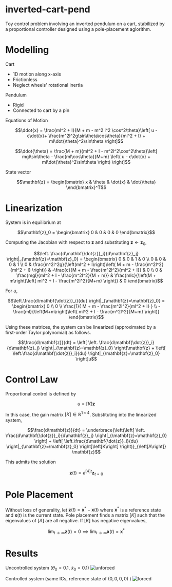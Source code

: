 # inverted-cart-pend
Toy control problem involving an inverted pendulum on a cart, stabilized by a proportional controller designed using a pole-placement aglorithm.

# Modelling
Cart
- 1D motion along x-axis
- Frictionless
- Neglect wheels' rotational inertia

Pendulum
- Rigid
- Connected to cart by a pin

Equations of Motion
```math
\ddot{x} = \frac{ml^2 + I}{M + m - m^2 l^2 \cos^2\theta}\left[ u - c\dot{x}+ \frac{m^2l^2g\sin\theta\cos\theta}{ml^2 + I} + ml\dot{\theta}^2\sin\theta \right]
```

```math
\ddot{\theta} = \frac{M + m}{ml^2 + I - m^2l^2\cos^2\theta}\left[ mgl\sin\theta - \frac{ml\cos\theta}{M+m} \left( u - c\dot{x} + ml\dot{\theta}^2\sin\theta \right) \right]
```

State vector
```math
\mathbf{z} = \begin{bmatrix} x & \theta & \dot{x} & \dot{\theta} \end{bmatrix}^T
```

# Linearization
System is in equilibrium at 
```math
\mathbf{z}_0 = \begin{bmatrix} 0 & 0 & 0 & 0 \end{bmatrix}
```
Computing the Jacobian with respect to $\mathbf{z}$ and substituting $\mathbf{z}\leftarrow\mathbf{z}_0$,
```math
\left. \frac{d\mathbf{\dot{z}}_i}{d\mathbf{z}_j} \right|_{\mathbf{z}=\mathbf{z}_0}
=
\begin{bmatrix}
0 & 0 & 1 & 0 \\
0 & 0 & 0 & 1 \\
0 & \frac{m^2l^2g}{\left(ml^2 + I\right)\left( M + m - \frac{m^2l^2}{ml^2 + I} \right)} & -\frac{c}{M + m - \frac{m^2l^2}{ml^2 + I}} & 0 \\
0 & \frac{mgl}{ml^2 + I - \frac{m^2l^2}{M + m}} & \frac{mlc}{\left(M + m\right)\left( ml^2 + I - \frac{m^2l^2}{M+m} \right)} & 0
\end{bmatrix}
```
For $u$,
```math
\left.\frac{d\mathbf{\dot{z}}_i}{du} \right|_{\mathbf{z}=\mathbf{z}_0}
=
\begin{bmatrix}
  0 \\ 0 \\ \frac{1}{ M + m - \frac{m^2l^2}{ml^2 + I} } \\ -\frac{ml}{\left(M+m\right)\left( ml^2 + I - \frac{m^2l^2}{M+m} \right)}
\end{bmatrix}
```
Using these matrices, the system can be linearized (approximated by a first-order Taylor polynomial) as follows.
```math
\frac{d\mathbf{z}}{dt} = \left[ \left. \frac{d\mathbf{\dot{z}}_i}{d\mathbf{z}_j} \right|_{\mathbf{z}=\mathbf{z}_0} \right]\mathbf{z} + \left[ \left.\frac{d\mathbf{\dot{z}}_i}{du} \right|_{\mathbf{z}=\mathbf{z}_0} \right]u
```

# Control Law
Proportional control is defined by
```math
  u = \left[K\right]\mathbf{z}
```
In this case, the gain matrix $\left[K\right]\in\mathbb{R}^{1\times4}$. Substituting into the linearized system,
```math
\frac{d\mathbf{z}}{dt} = \underbrace{\left(\left[ \left. \frac{d\mathbf{\dot{z}}_i}{d\mathbf{z}_j} \right|_{\mathbf{z}=\mathbf{z}_0} \right] + \left[ \left.\frac{d\mathbf{\dot{z}}_i}{du} \right|_{\mathbf{z}=\mathbf{z}_0} \right]\left[K\right] \right)}_{\left[A\right]} \mathbf{z}
```
This admits the solution
```math
\mathbf{z}(t) = e^{\left[A\right]t}\mathbf{z}_{t=0}
```

# Pole Placement
Without loss of generality, let $\mathbf{z}(t) = \mathbf{x}^* - \mathbf{x}(t)$ where $\mathbf{x}^*$ is a reference state and $\mathbf{x}(t)$ is the current state. Pole placement finds a matrix $\left[K\right]$ such that the eigenvalues of $\left[A\right]$ are all negative. If $\left[K\right]$ has negative eigenvalues,
```math
\lim_{t\to\infty}\mathbf{z}(t) = 0 \implies \lim_{t\to\infty}\mathbf{x}(t) = \mathbf{x}^*
```

# Results
Uncontrolled system ($\theta_0=0.1$, $\dot{x}_0=0.1$)
![unforced](https://github.com/Gunnar703/inverted-cart-pend/assets/109893121/64c0b4af-d8c1-4486-99b9-9c880afa1b11)

Controlled system (same ICs, reference state of $(0, 0, 0, 0)$ )
![forced](https://github.com/Gunnar703/inverted-cart-pend/assets/109893121/628057e0-f804-44a1-b676-15cfeaec9fba)

